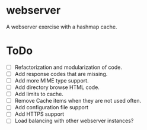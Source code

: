 webserver
=========

A webserver exercise with a hashmap cache.

ToDo
=========

- [ ] Refactorization and modularization of code.
- [ ] Add response codes that are missing.
- [ ] Add more MIME type support.
- [ ] Add directory browse HTML code.
- [ ] Add limits to cache.
- [ ] Remove Cache items when they are not used often.
- [ ] Add configuration file support
- [ ] Add HTTPS support
- [ ] Load balancing with other webserver instances?